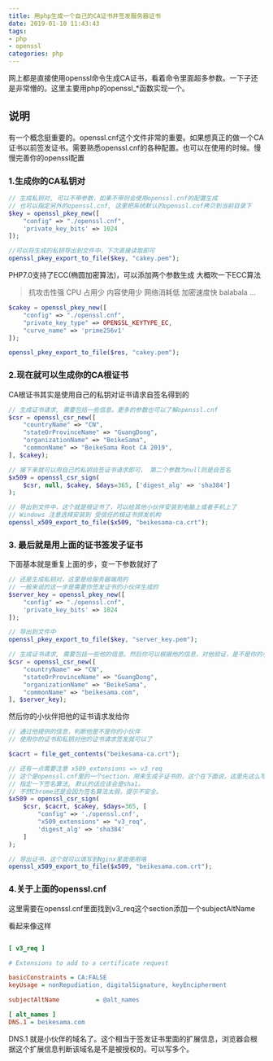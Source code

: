 ```yaml
---
title: 用php生成一个自己的CA证书并签发服务器证书
date: 2019-01-10 11:43:43
tags: 
- php
- openssl
categories: php
---
```


网上都是直接使用openssl命令生成CA证书，看着命令里面超多参数。一下子还是非常懵的。这里主要用php的openssl_*函数实现一个。

## 说明

有一个概念挺重要的。openssl.cnf这个文件非常的重要。如果想真正的做一个CA证书以前签发证书。需要熟悉openssl.cnf的各种配置。也可以在使用的时候。慢慢完善你的openssl配置

### 1.生成你的CA私钥对

```php
// 生成私钥对, 可以不带参数，如果不带则会使用openssl.cnf的配置生成
// 也可以指定另外的openssl.cnf, 这里把系统默认的openssl.cnf拷贝到当前目录下
$key = openssl_pkey_new([
	"config" => "./openssl.cnf",
	'private_key_bits' => 1024
]);

//可以将生成的私钥导出到文件中，下次直接读取即可
openssl_pkey_export_to_file($key, "cakey.pem");

```

PHP7.0支持了ECC(椭圆加密算法)，可以添加两个参数生成
大概吹一下ECC算法

> 抗攻击性强
> CPU 占用少
> 内容使用少
> 网络消耗低
> 加密速度快
> balabala ...

```PHP
$cakey = openssl_pkey_new([
	"config" => "./openssl.cnf",
	"private_key_type" => OPENSSL_KEYTYPE_EC,
	"curve_name" => 'prime256v1'
]);

openssl_pkey_export_to_file($res, "cakey.pem");
```

### 2.现在就可以生成你的CA根证书

CA根证书其实是使用自己的私钥对证书请求自签名得到的

```php
// 生成证书请求, 需要包括一些信息。更多的参数也可以了解openssl.cnf
$csr = openssl_csr_new([
	"countryName" => "CN",
	"stateOrProvinceName" => "GuangDong",
	"organizationName" => "BeikeSama",
	"commonName" => "BeikeSama Root CA 2019",
], $cakey);

// 接下来就可以用自己的私钥自签证书请求即可， 第二个参数为null则是自签名
$x509 = openssl_csr_sign(
	$csr, null, $cakey, $days=365, ['digest_alg' => 'sha384']
);

// 导出到文件中，这个就是根证书了，可以给其他小伙伴安装到电脑上或者手机上了
// Windows 注意选择安装到 受信任的根证书颁发机构
openssl_x509_export_to_file($x509, "beikesama-ca.crt");
```

### 3. 最后就是用上面的证书签发子证书

下面基本就是重复上面的步，变一下参数就好了

```php
// 还是生成私钥对，这里是给服务器端用的
// 一般来说的这一步是需要你签发证书的小伙伴生成的
$server_key = openssl_pkey_new([
    "config" => "./openssl.cnf",
    'private_key_bits' => 1024
]);

// 导出到文件中
openssl_pkey_export_to_file($key, "server_key.pem");

// 生成证书请求, 需要包括一些他的信息。然后你可以根据他的信息，对他验证，是不是你的小伙伴本人, commonName 一般是他的域名
$csr = openssl_csr_new([
	"countryName" => "CN",
	"stateOrProvinceName" => "GuangDong",
	"organizationName" => "BeikeSama",
	"commonName" => "beikesama.com",
], $server_key);

```

然后你的小伙伴把他的证书请求发给你

```php
// 通过他提供的信息，判断他是不是你的小伙伴
// 使用你的证书和私钥对他的证书请求签发就可以了

$cacrt = file_get_contents("beikesama-ca.crt");

// 还有一点需要注意 x509_extensions => v3_req
// 这个是openssl.cnf里的一个section，用来生成子证书的，这个在下面说，这里先这么写就好了
// 指定一下签名算法, 默认的话应该会是sha1。
// 不然Chrome还是会因为签名算法太弱，提示不安全。
$x509 = openssl_csr_sign(
	$csr, $cacrt, $cakey, $days=365, [
		"config" => './openssl.cnf',
		"x509_extensions" => "v3_req",
		'digest_alg' => 'sha384'
	]
);

// 导出证书，这个就可以填写到Nginx里面使用咯
openssl_x509_export_to_file($x509, "beikesama.com.crt");
```

### 4.关于上面的openssl.cnf

这里需要在openssl.cnf里面找到v3_req这个section添加一个subjectAltName

看起来像这样

```ini

[ v3_req ]

# Extensions to add to a certificate request

basicConstraints = CA:FALSE
keyUsage = nonRepudiation, digitalSignature, keyEncipherment

subjectAltName          = @alt_names

[ alt_names ]
DNS.1 = beikesama.com
```

DNS.1 就是小伙伴的域名了。这个相当于签发证书里面的扩展信息，浏览器会根据这个扩展信息判断该域名是不是被授权的。可以写多个。